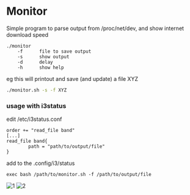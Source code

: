 Monitor
===
Simple program to parse output from /proc/net/dev, and show internet download speed

```
./monitor
	-f 		file to save output
	-s 		show output
	-d 		delay
	-h 		show help
```
eg this will printout and save (and update) a file XYZ
```bash
./monitor.sh -s -f XYZ
```
### usage with i3status
edit /etc/i3status.conf
```
order += "read_file band"
[...]
read_file band{
        path = "path/to/output/file"
}
```
add to the .config/i3/status
```
exec bash /path/to/monitor.sh -f /path/to/output/file
```
![1](https://user-images.githubusercontent.com/64653975/122777415-4e9c3500-d2ac-11eb-868e-f206ab2457c1.gif)
![2](https://user-images.githubusercontent.com/64653975/122777423-4f34cb80-d2ac-11eb-9a04-5a062d1c0c36.gif)
